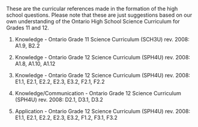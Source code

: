 These are the curricular references made in the formation of the high school questions. Please note that 
these are just suggestions based on our own understanding of the Ontario High School Science Curriculum for Grades 11 and 12.

1.	Knowledge - Ontario Grade 11 Science Curriculum (SCH3U) rev. 2008: A1.9, B2.2

2.	Knowledge - Ontario Grade 12 Science Curriculum (SPH4U) rev. 2008: A1.8, A1.10, A1.12

3.	Knowledge - Ontario Grade 12 Science Curriculum (SPH4U) rev. 2008: E1.1, E2.1, E2.2, E2.3, E3.2, F2.1, F2.2

4.	Knowledge/Communication - Ontario Grade 12 Science Curriculum (SPH4U) rev. 2008: D2.1, D3.1, D3.2

5.	Application - Ontario Grade 12 Science Curriculum (SPH4U) rev. 2008: E1.1, E2.1, E2.2, E2.3, E3.2, F1.2, F3.1, F3.2


